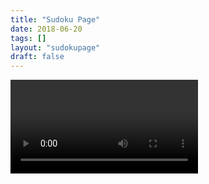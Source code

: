```yaml
---
title: "Sudoku Page"
date: 2018-06-20
tags: []
layout: "sudokupage"
draft: false
---
```


<video>Hello!</video>
